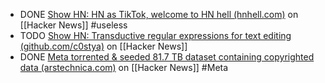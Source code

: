 - DONE [Show HN: HN as TikTok, welcome to HN hell (hnhell.com)](https://news.ycombinator.com/item?id=42946918) on [[Hacker News]] #useless
- TODO [Show HN: Transductive regular expressions for text editing (github.com/c0stya)](https://news.ycombinator.com/item?id=42974378) on [[Hacker News]]
- DONE [Meta torrented & seeded 81.7 TB dataset containing copyrighted data (arstechnica.com)](https://news.ycombinator.com/item?id=42971446) on [[Hacker News]] #Meta